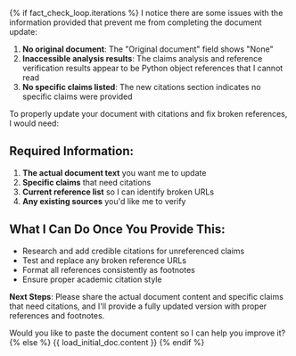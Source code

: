 {% if fact_check_loop.iterations %}
I notice there are some issues with the information provided that prevent me from completing the document update:

1. **No original document**: The "Original document" field shows "None"
2. **Inaccessible analysis results**: The claims analysis and reference verification results appear to be Python object references that I cannot read
3. **No specific claims listed**: The new citations section indicates no specific claims were provided

To properly update your document with citations and fix broken references, I would need:

## Required Information:

1. **The actual document text** you want me to update
2. **Specific claims** that need citations
3. **Current reference list** so I can identify broken URLs
4. **Any existing sources** you'd like me to verify

## What I Can Do Once You Provide This:

- Research and add credible citations for unreferenced claims
- Test and replace any broken reference URLs
- Format all references consistently as footnotes
- Ensure proper academic citation style

**Next Steps**: Please share the actual document content and specific claims that need citations, and I'll provide a fully updated version with proper references and footnotes.

Would you like to paste the document content so I can help you improve it?
{% else %}
{{ load_initial_doc.content }}
{% endif %}
